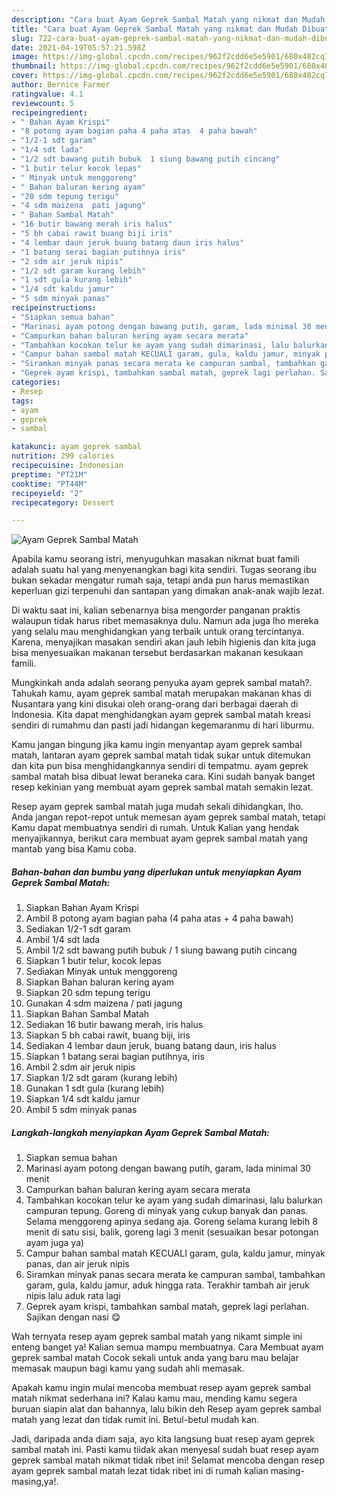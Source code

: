 ```yaml
---
description: "Cara buat Ayam Geprek Sambal Matah yang nikmat dan Mudah Dibuat"
title: "Cara buat Ayam Geprek Sambal Matah yang nikmat dan Mudah Dibuat"
slug: 722-cara-buat-ayam-geprek-sambal-matah-yang-nikmat-dan-mudah-dibuat
date: 2021-04-19T05:57:21.598Z
image: https://img-global.cpcdn.com/recipes/962f2cdd6e5e5901/680x482cq70/ayam-geprek-sambal-matah-foto-resep-utama.jpg
thumbnail: https://img-global.cpcdn.com/recipes/962f2cdd6e5e5901/680x482cq70/ayam-geprek-sambal-matah-foto-resep-utama.jpg
cover: https://img-global.cpcdn.com/recipes/962f2cdd6e5e5901/680x482cq70/ayam-geprek-sambal-matah-foto-resep-utama.jpg
author: Bernice Farmer
ratingvalue: 4.1
reviewcount: 5
recipeingredient:
- " Bahan Ayam Krispi"
- "8 potong ayam bagian paha 4 paha atas  4 paha bawah"
- "1/2-1 sdt garam"
- "1/4 sdt lada"
- "1/2 sdt bawang putih bubuk  1 siung bawang putih cincang"
- "1 butir telur kocok lepas"
- " Minyak untuk menggoreng"
- " Bahan baluran kering ayam"
- "20 sdm tepung terigu"
- "4 sdm maizena  pati jagung"
- " Bahan Sambal Matah"
- "16 butir bawang merah iris halus"
- "5 bh cabai rawit buang biji iris"
- "4 lembar daun jeruk buang batang daun iris halus"
- "1 batang serai bagian putihnya iris"
- "2 sdm air jeruk nipis"
- "1/2 sdt garam kurang lebih"
- "1 sdt gula kurang lebih"
- "1/4 sdt kaldu jamur"
- "5 sdm minyak panas"
recipeinstructions:
- "Siapkan semua bahan"
- "Marinasi ayam potong dengan bawang putih, garam, lada minimal 30 menit"
- "Campurkan bahan baluran kering ayam secara merata"
- "Tambahkan kocokan telur ke ayam yang sudah dimarinasi, lalu balurkan campuran tepung. Goreng di minyak yang cukup banyak dan panas. Selama menggoreng apinya sedang aja. Goreng selama kurang lebih 8 menit di satu sisi, balik, goreng lagi 3 menit (sesuaikan besar potongan ayam juga ya)"
- "Campur bahan sambal matah KECUALI garam, gula, kaldu jamur, minyak panas, dan air jeruk nipis"
- "Siramkan minyak panas secara merata ke campuran sambal, tambahkan garam, gula, kaldu jamur, aduk hingga rata. Terakhir tambah air jeruk nipis lalu aduk rata lagi"
- "Geprek ayam krispi, tambahkan sambal matah, geprek lagi perlahan. Sajikan dengan nasi 😋"
categories:
- Resep
tags:
- ayam
- geprek
- sambal

katakunci: ayam geprek sambal 
nutrition: 299 calories
recipecuisine: Indonesian
preptime: "PT21M"
cooktime: "PT44M"
recipeyield: "2"
recipecategory: Dessert

---
```



![Ayam Geprek Sambal Matah](https://img-global.cpcdn.com/recipes/962f2cdd6e5e5901/680x482cq70/ayam-geprek-sambal-matah-foto-resep-utama.jpg)

Apabila kamu seorang istri, menyuguhkan masakan nikmat buat famili adalah suatu hal yang menyenangkan bagi kita sendiri. Tugas seorang ibu bukan sekadar mengatur rumah saja, tetapi anda pun harus memastikan keperluan gizi terpenuhi dan santapan yang dimakan anak-anak wajib lezat.

Di waktu  saat ini, kalian sebenarnya bisa mengorder panganan praktis walaupun tidak harus ribet memasaknya dulu. Namun ada juga lho mereka yang selalu mau menghidangkan yang terbaik untuk orang tercintanya. Karena, menyajikan masakan sendiri akan jauh lebih higienis dan kita juga bisa menyesuaikan makanan tersebut berdasarkan makanan kesukaan famili. 



Mungkinkah anda adalah seorang penyuka ayam geprek sambal matah?. Tahukah kamu, ayam geprek sambal matah merupakan makanan khas di Nusantara yang kini disukai oleh orang-orang dari berbagai daerah di Indonesia. Kita dapat menghidangkan ayam geprek sambal matah kreasi sendiri di rumahmu dan pasti jadi hidangan kegemaranmu di hari liburmu.

Kamu jangan bingung jika kamu ingin menyantap ayam geprek sambal matah, lantaran ayam geprek sambal matah tidak sukar untuk ditemukan dan kita pun bisa menghidangkannya sendiri di tempatmu. ayam geprek sambal matah bisa dibuat lewat beraneka cara. Kini sudah banyak banget resep kekinian yang membuat ayam geprek sambal matah semakin lezat.

Resep ayam geprek sambal matah juga mudah sekali dihidangkan, lho. Anda jangan repot-repot untuk memesan ayam geprek sambal matah, tetapi Kamu dapat membuatnya sendiri di rumah. Untuk Kalian yang hendak menyajikannya, berikut cara membuat ayam geprek sambal matah yang mantab yang bisa Kamu coba.

<!--inarticleads1-->

##### Bahan-bahan dan bumbu yang diperlukan untuk menyiapkan Ayam Geprek Sambal Matah:

1. Siapkan  Bahan Ayam Krispi
1. Ambil 8 potong ayam bagian paha (4 paha atas + 4 paha bawah)
1. Sediakan 1/2-1 sdt garam
1. Ambil 1/4 sdt lada
1. Ambil 1/2 sdt bawang putih bubuk / 1 siung bawang putih cincang
1. Siapkan 1 butir telur, kocok lepas
1. Sediakan  Minyak untuk menggoreng
1. Siapkan  Bahan baluran kering ayam
1. Siapkan 20 sdm tepung terigu
1. Gunakan 4 sdm maizena / pati jagung
1. Siapkan  Bahan Sambal Matah
1. Sediakan 16 butir bawang merah, iris halus
1. Siapkan 5 bh cabai rawit, buang biji, iris
1. Sediakan 4 lembar daun jeruk, buang batang daun, iris halus
1. Siapkan 1 batang serai bagian putihnya, iris
1. Ambil 2 sdm air jeruk nipis
1. Siapkan 1/2 sdt garam (kurang lebih)
1. Gunakan 1 sdt gula (kurang lebih)
1. Siapkan 1/4 sdt kaldu jamur
1. Ambil 5 sdm minyak panas




<!--inarticleads2-->

##### Langkah-langkah menyiapkan Ayam Geprek Sambal Matah:

1. Siapkan semua bahan
1. Marinasi ayam potong dengan bawang putih, garam, lada minimal 30 menit
1. Campurkan bahan baluran kering ayam secara merata
1. Tambahkan kocokan telur ke ayam yang sudah dimarinasi, lalu balurkan campuran tepung. Goreng di minyak yang cukup banyak dan panas. Selama menggoreng apinya sedang aja. Goreng selama kurang lebih 8 menit di satu sisi, balik, goreng lagi 3 menit (sesuaikan besar potongan ayam juga ya)
1. Campur bahan sambal matah KECUALI garam, gula, kaldu jamur, minyak panas, dan air jeruk nipis
1. Siramkan minyak panas secara merata ke campuran sambal, tambahkan garam, gula, kaldu jamur, aduk hingga rata. Terakhir tambah air jeruk nipis lalu aduk rata lagi
1. Geprek ayam krispi, tambahkan sambal matah, geprek lagi perlahan. Sajikan dengan nasi 😋




Wah ternyata resep ayam geprek sambal matah yang nikamt simple ini enteng banget ya! Kalian semua mampu membuatnya. Cara Membuat ayam geprek sambal matah Cocok sekali untuk anda yang baru mau belajar memasak maupun bagi kamu yang sudah ahli memasak.

Apakah kamu ingin mulai mencoba membuat resep ayam geprek sambal matah nikmat sederhana ini? Kalau kamu mau, mending kamu segera buruan siapin alat dan bahannya, lalu bikin deh Resep ayam geprek sambal matah yang lezat dan tidak rumit ini. Betul-betul mudah kan. 

Jadi, daripada anda diam saja, ayo kita langsung buat resep ayam geprek sambal matah ini. Pasti kamu tiidak akan menyesal sudah buat resep ayam geprek sambal matah nikmat tidak ribet ini! Selamat mencoba dengan resep ayam geprek sambal matah lezat tidak ribet ini di rumah kalian masing-masing,ya!.

